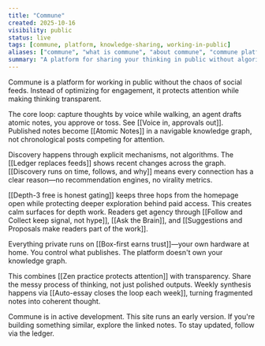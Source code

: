 ```yaml
---
title: "Commune"
created: 2025-10-16
visibility: public
status: live
tags: [commune, platform, knowledge-sharing, working-in-public]
aliases: ["commune", "what is commune", "about commune", "commune platform"]
summary: "A platform for sharing your thinking in public without algorithmic feeds. Voice capture flows into atomic notes, readers navigate via explicit links, and depth-gating protects attention."
---
```


Commune is a platform for working in public without the chaos of social feeds. Instead of optimizing for engagement, it protects attention while making thinking transparent.

The core loop: capture thoughts by voice while walking, an agent drafts atomic notes, you approve or toss. See [[Voice in, approvals out]]. Published notes become [[Atomic Notes]] in a navigable knowledge graph, not chronological posts competing for attention.

Discovery happens through explicit mechanisms, not algorithms. The [[Ledger replaces feeds]] shows recent changes across the graph. [[Discovery runs on time, follows, and why]] means every connection has a clear reason—no recommendation engines, no virality metrics.

[[Depth-3 free is honest gating]] keeps three hops from the homepage open while protecting deeper exploration behind paid access. This creates calm surfaces for depth work. Readers get agency through [[Follow and Collect keep signal, not hype]], [[Ask the Brain]], and [[Suggestions and Proposals make readers part of the work]].

Everything private runs on [[Box-first earns trust]]—your own hardware at home. You control what publishes. The platform doesn't own your knowledge graph.

This combines [[Zen practice protects attention]] with transparency. Share the messy process of thinking, not just polished outputs. Weekly synthesis happens via [[Auto-essay closes the loop each week]], turning fragmented notes into coherent thought.

Commune is in active development. This site runs an early version. If you're building something similar, explore the linked notes. To stay updated, follow via the ledger.
